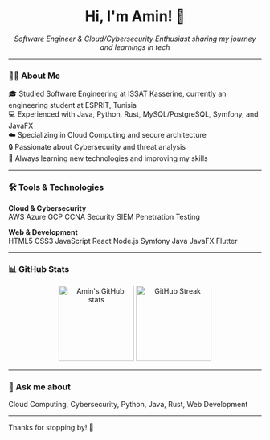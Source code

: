 <h1 align="center">Hi, I'm Amin! 👋</h1>

<p align="center">
  <em>Software Engineer & Cloud/Cybersecurity Enthusiast sharing my journey and learnings in tech</em>
</p>

---

### 👨‍💻 About Me
🎓 Studied Software Engineering at ISSAT Kasserine, currently an engineering student at ESPRIT, Tunisia  
💻 Experienced with Java, Python, Rust, MySQL/PostgreSQL, Symfony, and JavaFX  
☁️ Specializing in Cloud Computing and secure architecture  
🔒 Passionate about Cybersecurity and threat analysis  
💭 Always learning new technologies and improving my skills  

---

### 🛠️ Tools & Technologies

**Cloud & Cybersecurity**  
AWS Azure GCP CCNA Security SIEM Penetration Testing  

**Web & Development**  
HTML5 CSS3 JavaScript React Node.js Symfony Java JavaFX Flutter  

---

### 📊 GitHub Stats
<p align="center">
  <img src="https://github-readme-stats.vercel.app/api?username=aminraissi&count_private=true&show_icons=true&theme=radical&hide_rank=false" alt="Amin's GitHub stats" height="150"/>
  <img src="https://github-readme-streak-stats.herokuapp.com/?user=aminraissi&theme=radical" alt="GitHub Streak" height="150"/>
</p>

---

### 💬 Ask me about
Cloud Computing, Cybersecurity, Python, Java, Rust, Web Development  

---

Thanks for stopping by! 🚀
